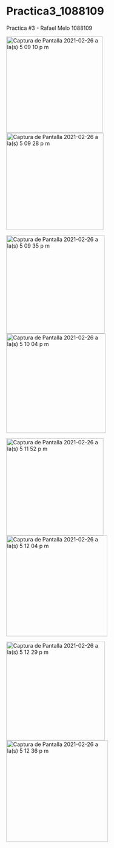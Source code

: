 # Practica3_1088109
Practica #3 -  Rafael Melo 1088109

<img width="254" alt="Captura de Pantalla 2021-02-26 a la(s) 5 09 10 p  m" src="https://user-images.githubusercontent.com/49174284/109367549-c0b7bc80-786c-11eb-8ff0-584ee2efcf6d.png">  <img width="256" alt="Captura de Pantalla 2021-02-26 a la(s) 5 09 28 p  m" src="https://user-images.githubusercontent.com/49174284/109367550-c1505300-786c-11eb-9f5f-f747a623e495.png">

<img width="259" alt="Captura de Pantalla 2021-02-26 a la(s) 5 09 35 p  m" src="https://user-images.githubusercontent.com/49174284/109367551-c1505300-786c-11eb-963b-8ce0604505b2.png"> <img width="262" alt="Captura de Pantalla 2021-02-26 a la(s) 5 10 04 p  m" src="https://user-images.githubusercontent.com/49174284/109367552-c1505300-786c-11eb-8ffe-18c466791eca.png">

<img width="256" alt="Captura de Pantalla 2021-02-26 a la(s) 5 11 52 p  m" src="https://user-images.githubusercontent.com/49174284/109367553-c1e8e980-786c-11eb-8cf3-78cc5bd20be2.png"> <img width="266" alt="Captura de Pantalla 2021-02-26 a la(s) 5 12 04 p  m" src="https://user-images.githubusercontent.com/49174284/109367555-c1e8e980-786c-11eb-8112-df43360ea5c3.png">

<img width="260" alt="Captura de Pantalla 2021-02-26 a la(s) 5 12 29 p  m" src="https://user-images.githubusercontent.com/49174284/109367556-c1e8e980-786c-11eb-8723-b59cc2e7b0b9.png"> <img width="268" alt="Captura de Pantalla 2021-02-26 a la(s) 5 12 36 p  m" src="https://user-images.githubusercontent.com/49174284/109367557-c2818000-786c-11eb-853f-099ec2fca04f.png">


